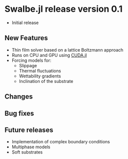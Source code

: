 # Swalbe.jl release version 0.1

- Initial release

## New Features

- Thin film solver based on a lattice Boltzmann approach
- Runs on CPU and GPU using [CUDA.jl](https://github.com/JuliaGPU/CUDA.jl)
- Forcing models for: 
    - Slippage 
    - Thermal fluctuations
    - Wettability gradients
    - Inclination of the substrate

## Changes

## Bug fixes

## Future releases

- Implementation of complex boundary conditions
- Multiphase models
- Soft substrates